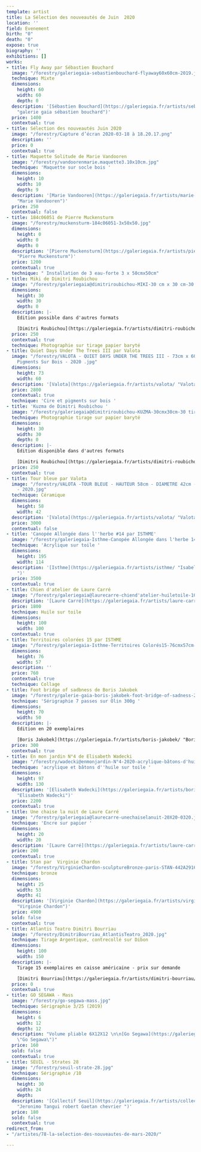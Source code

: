 ```yaml
---
template: artist
title: La Sélection des nouveautés de Juin  2020
location: ''
field: Evenement
birth: "0"
death: "0"
expose: true
biography: ''
exhibitions: []
works:
- title: Fly Away par Sébastien Bouchard
  image: "/forestry/galeriegaia-sebastienbouchard-flyaway60x60cm-2019.jpeg"
  technique: Mixte
  dimensions:
    height: 60
    width: 60
    depth: 0
  description: '[Sébastien Bouchard](https://galeriegaia.fr/artists/sebastien-bouchard/
    "galerie gaia sébastien bouchard")'
  price: 1400
  contextual: true
- title: Sélection des nouveautés Juin 2020
  image: "/forestry/Capture d’écran 2020-03-18 à 18.20.17.png"
  description: ''
  price: 0
  contextual: true
- title: Maquette Solitude de Marie Vandooren
  image: "/forestry/vandoorenmarie.maquette3.10x10cm.jpg"
  technique: 'Maquette sur socle bois '
  dimensions:
    height: 10
    width: 10
    depth: 9
  description: '[Marie Vandooren](https://galeriegaia.fr/artists/marie-vandooren/
    "Marie Vandooren")'
  price: 250
  contextual: false
- title: 184c06051 de Pierre Muckensturm
  image: "/forestry/muckensturm-184c06051-3x50x50.jpg"
  dimensions:
    height: 0
    width: 0
    depth: 0
  description: '[Pierre Muckensturm](https://galeriegaia.fr/artists/pierre-muckensturm/
    "Pierre Muckensturm")'
  price: 1200
  contextual: true
  technique: " Installation de 3 eau-forte 3 x 50cmx50cm"
- title: Miki de Dimitri Roubichou
  image: "/forestry/galeriegaia@dimitriroubichou-MIKI-30 cm x 30 cm-30 tirages.jpg"
  dimensions:
    height: 30
    width: 30
    depth: 0
  description: |-
    Edition possible dans d'autres formats

    [Dimitri Roubichou](https://galeriegaia.fr/artists/dimitri-roubichou/ "Dimitri Roubichou")
  price: 250
  contextual: true
  technique: Photographie sur tirage papier baryté
- title: Quiet Days Under The Trees III par Valota
  image: "/forestry/VALOTA - QUIET DAYS UNDER THE TREES III - 73cm x 60cm - Cire et
    Pigments Sur Bois - 2020 .jpg"
  dimensions:
    height: 73
    width: 60
  description: '[Valota](https://galeriegaia.fr/artists/valota/ "Valota")'
  price: 2800
  contextual: true
  technique: 'Cire et pigments sur bois '
- title: 'Kuzma de Dimitri Roubichou '
  image: "/forestry/galeriegaia@dimitriroubichou-KUZMA-30cmx30cm-30 tirages.jpg"
  technique: Photographie tirage sur papier baryté
  dimensions:
    height: 30
    width: 30
    depth: 0
  description: |-
    Edition disponible dans d'autres formats

    [Dimitri Roubichou](https://galeriegaia.fr/artists/dimitri-roubichou/ "Dimitri Roubichou")
  price: 250
  contextual: true
- title: Tour bleue par Valota
  image: "/forestry/VALOTA -TOUR BLEUE - HAUTEUR 58cm - DIAMETRE 42cm - CERAMIQUE
    - 2020.jpg"
  technique: Céramique
  dimensions:
    height: 58
    width: 42
  description: '[Valota](https://galeriegaia.fr/artists/valota/ "Valota")'
  price: 3000
  contextual: false
- title: 'Canopée Allongée dans l''herbe #14 par ISTHME'
  image: "/forestry/galeriegaia-Isthme-Canopée Allongée dans l'herbe 14-195cmx114cm.JPG"
  technique: 'Acrylique sur toile '
  dimensions:
    height: 195
    width: 114
  description: '[Isthme](https://galeriegaia.fr/artists/isthme/ "Isabelle Thomas Isthme
    ")'
  price: 3500
  contextual: true
- title: Chien d'atelier de Laure Carré
  image: "/forestry/galeriegaia@laurecarre-chiend'atelier-huiletoile-100X100.jpeg"
  description: '[Laure Carré](https://galeriegaia.fr/artists/laure-carre/ "Laure Carré")'
  price: 1800
  technique: Huile sur toile
  dimensions:
    height: 100
    width: 100
  contextual: true
- title: Territoires colorées 15 par ISTHME
  image: "/forestry/galeriegaia-Isthme-Territoires Colorés15-76cmx57cm-2020.jpg"
  dimensions:
    height: 76
    width: 57
  description: ''
  price: 760
  contextual: true
  technique: Collage
- title: Foot bridge of sadbness de Boris Jakobek
  image: "/forestry/galerie-gaia-boris-jakobek-foot-bridge-of-sadness-21e-70x50.jpg"
  technique: 'Sérigraphie 7 passes sur Olin 300g '
  dimensions:
    height: 70
    width: 50
  description: |-
    Edition en 20 exemplaires

    [Boris Jakobek](https://galeriegaia.fr/artists/boris-jakobek/ "Boris Jakobek")
  price: 300
  contextual: true
- title: En mon jardin N°4 de Elisabeth Wadecki
  image: "/forestry/wadecki@enmonjardin-N°4-2020-acrylique-bâtons-d'huile-sur-toile-130x97cm-2200euros.JPG"
  technique: 'acrylique et bâtons d''huile sur toile '
  dimensions:
    height: 97
    width: 130
  description: '[Elisabeth Wadecki](https://galeriegaia.fr/artists/boris-jakobek/
    "Elisabeth Wadecki")'
  price: 2200
  contextual: true
- title: Une chaise la nuit de Laure Carré
  image: "/forestry/galeriegaia@laurecarre-unechaiselanuit-20X20-0320.jpeg"
  technique: 'Encre sur papier '
  dimensions:
    height: 20
    width: 20
  description: '[Laure Carré](https://galeriegaia.fr/artists/laure-carre/ "Laure Carré")'
  price: 200
  contextual: true
- title: Stan par  Virginie Chardon
  image: "/forestry/VirginieChardon-sculptureBronze-paris-STAN-442A2916.jpg"
  technique: bronze
  dimensions:
    height: 25
    width: 53
    depth: 41
  description: '[Virginie Chardon](https://galeriegaia.fr/artists/virginie-chardon/
    "Virginie Chardon")'
  price: 4900
  sold: false
  contextual: true
- title: Atlantis Teatro Dimitri Bourriau
  image: "/forestry/DimitriBourriau_AtlantisTeatro_2020.jpg"
  technique: Tirage Argentique, contrecollé sur Dibon
  dimensions:
    height: 100
    width: 150
  description: |-
    Tirage 15 exemplaires en caisse américaine - prix sur demande

    [Dimitri Bourriau](https://galeriegaia.fr/artists/dimitri-bourriau/ "Dimitri Bourriau")
  price: 0
  contextual: true
- title: GO SEGAWA - Mass
  image: "/forestry/go-segawa-mass.jpg"
  technique: Sérigraphie 3/25 (2019)
  dimensions:
    height: 6
    width: 12
    depth: 12
  description: "Volume pliable 6X12X12 \n\n[Go Segawa](https://galeriegaia.fr/artists/go-segawa/
    \"Go Segawa\")"
  price: 160
  sold: false
  contextual: true
- title: SEUIL - Strates 28
  image: "/forestry/seuil-strate-28.jpg"
  technique: Sérigraphie /10
  dimensions:
    height: 30
    width: 24
    depth: 
  description: '[Collectif Seuil](https://galeriegaia.fr/artists/collectif-jeronimo-gaetan-chevrier-tangui-robert/
    "Jeronimo Tangui robert Gaetan chevrier ")'
  price: 180
  sold: false
  contextual: true
redirect_from:
- "/artistes/78-la-selection-des-nouveautes-de-mars-2020/"

---
```

